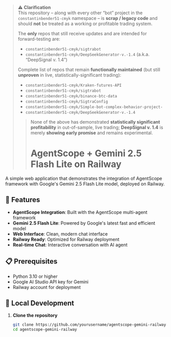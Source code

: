 > ⚠️ **Clarification**  
> This repository – along with every other “bot” project in the `constantinbender51-cmyk` namespace – is **scrap / legacy code** and should **not** be treated as a working or profitable trading system.  
>  
> The **only** repos that still receive updates and are intended for forward-testing are:  
> - `constantinbender51-cmyk/sigtrabot`  
> - `constantinbender51-cmyk/DeepSeekGenerator-v.-1.4` (a.k.a. “DeepSignal v. 1.4”)  
>  
> Complete list of repos that remain **functionally maintained** (but still **unproven** in live, statistically-significant trading):  
> - `constantinbender51-cmyk/Kraken-futures-API`  
> - `constantinbender51-cmyk/sigtrabot`  
> - `constantinbender51-cmyk/binance-btc-data`  
> - `constantinbender51-cmyk/SigtraConfig`  
> - `constantinbender51-cmyk/Simple-bot-complex-behavior-project-`  
> - `constantinbender51-cmyk/DeepSeekGenerator-v.-1.4`  
>  
> > None of the above has demonstrated **statistically significant profitability** in out-of-sample, live trading; **DeepSignal v. 1.4** is merely **showing early promise** and remains experimental.
> >
> > # AgentScope + Gemini 2.5 Flash Lite on Railway

A simple web application that demonstrates the integration of AgentScope framework with Google's Gemini 2.5 Flash Lite model, deployed on Railway.

## 🚀 Features

- **AgentScope Integration**: Built with the AgentScope multi-agent framework
- **Gemini 2.5 Flash Lite**: Powered by Google's latest fast and efficient model
- **Web Interface**: Clean, modern chat interface
- **Railway Ready**: Optimized for Railway deployment
- **Real-time Chat**: Interactive conversation with AI agent

## 📋 Prerequisites

- Python 3.10 or higher
- Google AI Studio API key for Gemini
- Railway account for deployment

## 🔧 Local Development

1. **Clone the repository**
   ```bash
   git clone https://github.com/yourusername/agentscope-gemini-railway.git
   cd agentscope-gemini-railway
